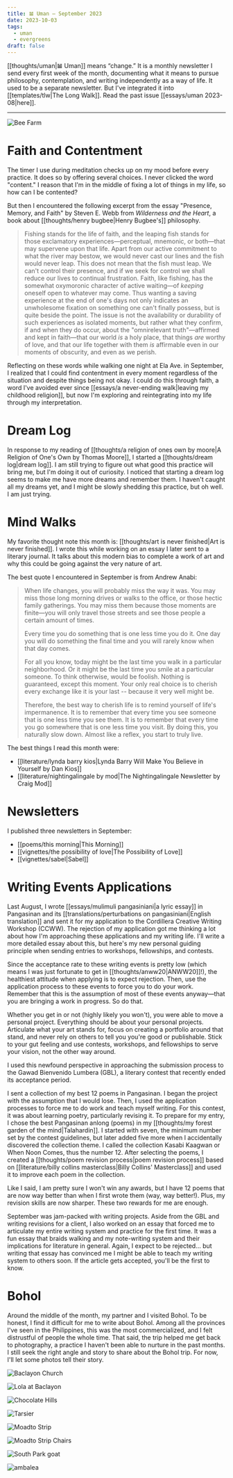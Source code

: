 ```yaml
---
title: 𝌡 Uman — September 2023
date: 2023-10-03
tags:
  - uman
  - evergreens
draft: false
---
```

[[thoughts/uman|𝌡 Uman]] means “change.” It is a monthly newsletter I send every first week of the month, documenting what it means to pursue philosophy, contemplation, and writing independently as a way of life. It used to be a separate newsletter. But I've integrated it into [[templates/tlw|The Long Walk]]. Read the past issue [[essays/uman 2023-08|here]].
***
![Bee Farm](essays/images/beefarm.jpg)
# Faith and Contentment

The timer I use during meditation checks up on my mood before every practice. It does so by offering several choices. I never clicked the word "content." I reason that I'm in the middle of fixing a lot of things in my life, so how can I be contented?

But then I encountered the following excerpt from the essay "Presence, Memory, and Faith" by Steven E. Webb from *Wilderness and the Heart*, a book about [[thoughts/henry bugbee|Henry Bugbee's]] philosophy.

>Fishing stands for the life of faith, and the leaping fish stands for those exclamatory experiences—perceptual, mnemonic, or both—that may supervene upon that life. Apart from our active commitment to what the river may bestow, we would never cast our lines and the fish would never leap. This does not mean that the fish must leap. We can't control their presence, and if we seek for control we shall reduce our lives to continual frustration. Faith, like fishing, has the somewhat oxymoronic character of active waiting—of *keeping* oneself open to whatever may come. Thus wanting a saving experience at the end of one's days not only indicates an unwholesome fixation on something one can't finally possess, but is quite beside the point. The issue is not the availability or durability of such experiences as isolated moments, but rather what they confirm, if and when they do occur, about the "omnirelevant truth"—affirmed and kept in faith—that our world *is* a holy place, that things *are* worthy of love, and that our life together with them *is* affirmable even in our moments of obscurity, and even as we perish.

Reflecting on these words while walking one night at Ela Ave. in September, I realized that I could find contentment in every moment regardless of the situation and despite things being not okay. I could do this through faith, a word I've avoided ever since [[essays/a never-ending walk|leaving my childhood religion]], but now I'm exploring and reintegrating into my life through my interpretation.

# Dream Log

In response to my reading of [[thoughts/a religion of ones own by moore|A Religion of One's Own by Thomas Moore]], I started a [[thoughts/dream log|dream log]]. I am still trying to figure out what good this practice will bring me, but I'm doing it out of curiosity. I noticed that starting a dream log seems to make me have more dreams and remember them. I haven't caught all my dreams yet, and I might be slowly shedding this practice, but oh well. I am just trying.

# Mind Walks

My favorite thought note this month is: [[thoughts/art is never finished|Art is never finished]]. I wrote this while working on an essay I later sent to a literary journal. It talks about this modern bias to complete a work of art and why this could be going against the very nature of art.

The best quote I encountered in September is from Andrew Anabi:

>When life changes, you will probably miss the way it was. You may miss those long morning drives or walks to the office, or those hectic family gatherings. You may miss them because those moments are finite—you will only travel those streets and see those people a certain amount of times.
>
>Every time you do something that is one less time you do it. One day you will do something the final time and you will rarely know when that day comes.
>
>For all you know, today might be the last time you walk in a particular neighborhood. Or it might be the last time you smile at a particular someone. To think otherwise, would be foolish. Nothing is guaranteed, except this moment. Your only real choice is to cherish every exchange like it is your last -- because it very well might be.
>
>Therefore, the best way to cherish life is to remind yourself of life's impermanence. It is to remember that every time you see someone that is one less time you see them. It is to remember that every time you go somewhere that is one less time you visit. By doing this, you naturally slow down. Almost like a reflex, you start to truly live.

The best things I read this month were:
- [[literature/lynda barry kios|Lynda Barry Will Make You Believe in Yourself by Dan Kios]]
- [[literature/nightingalingale by mod|The Nightingalingale Newsletter by Craig Mod]]

# Newsletters

I published three newsletters in September:

- [[poems/this morning|This Morning]]
- [[vignettes/the possibility of love|The Possibility of Love]]
- [[vignettes/sabel|Sabel]]

# Writing Events Applications

Last August, I wrote [[essays/mulimuli pangasiniani|a lyric essay]] in Pangasinan and its [[translations/perturbations on pangasiniani|English translation]] and sent it for my application to the Cordillera Creative Writing Workshop (CCWW). The rejection of my application got me thinking a lot about how I'm approaching these applications and my writing life. I'll write a more detailed essay about this, but here's my new personal guiding principle when sending entries to workshops, fellowships, and contests.

Since the acceptance rate to these writing events is pretty low (which means I was just fortunate to get in [[thoughts/anww20|ANWW20]]!), the healthiest attitude when applying is to expect rejection. Then, use the application process to these events to force you to do your work. Remember that this is the assumption of most of these events anyway—that you are bringing a work in progress. So do that.

Whether you get in or not (highly likely you won't), you were able to move a personal project. Everything should be about your personal projects. Articulate what your art stands for, focus on creating a portfolio around that stand, and never rely on others to tell you you're good or publishable. Stick to your gut feeling and use contests, workshops, and fellowships to serve your vision, not the other way around.

I used this newfound perspective in approaching the submission process to the Gawad Bienvenido Lumbera (GBL), a literary contest that recently ended its acceptance period.

I sent a collection of my best 12 poems in Pangasinan. I began the project with the assumption that I would lose. Then, I used the application processes to force me to do work and teach myself writing. For this contest, it was about learning poetry, particularly revising it. To prepare for my entry, I chose the best Pangasinan anlong (poems) in my [[thoughts/my forest garden of the mind|Talahardin]]. I started with seven, the minimum number set by the contest guidelines, but later added five more when I accidentally discovered the collection theme. I called the collection Kasabi Kaagwan or When Noon Comes, thus the number 12. After selecting the poems, I created a [[thoughts/poem revision process|poem revision process]] based on [[literature/billy collins masterclass|Billy Collins' Masterclass]] and used it to improve each poem in the collection.

Like I said, I am pretty sure I won't win any awards, but I have 12 poems that are now way better than when I first wrote them (way, way better!). Plus, my revision skills are now sharper. These two rewards for me are enough.

September was jam-packed with writing projects. Aside from the GBL and writing revisions for a client, I also worked on an essay that forced me to articulate my entire writing system and practice for the first time. It was a fun essay that braids walking and my note-writing system and their implications for literature in general. Again, I expect to be rejected... but writing that essay has convinced me I might be able to teach my writing system to others soon. If the article gets accepted, you'll be the first to know.

# Bohol

Around the middle of the month, my partner and I visited Bohol. To be honest, I find it difficult for me to write about Bohol. Among all the provinces I've seen in the Philippines, this was the most commercialized, and I felt distrustful of people the whole time. That said, the trip helped me get back to photography, a practice I haven't been able to nurture in the past months. I still seek the right angle and story to share about the Bohol trip. For now, I'll let some photos tell their story.

![Baclayon Church](essays/images/baclayon.jpg)

![Lola at Baclayon](essays/images/baclayon2.jpg)

![Chocolate Hills](essays/images/chocolate-hills.jpg)

![Tarsier](essays/images/tarsier.jpg)

![Moadto Strip](essays/images/moadto.jpg)

![Moadto Strip Chairs](essays/images/moadto2.jpg)

![South Park goat](essays/images/southpark.jpg)

![ambalea](essays/images/ambalea.jpg)